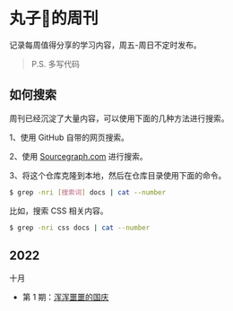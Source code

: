 # 丸子🍡的周刊

记录每周值得分享的学习内容，周五-周日不定时发布。

> P.S. 多写代码

## 如何搜索 

周刊已经沉淀了大量内容，可以使用下面的几种方法进行搜索。

1、使用 GitHub 自带的网页搜索。

2、使用 [Sourcegraph.com](https://sourcegraph.com/github.com/ruanyf/weekly) 进行搜索。

3、将这个仓库克隆到本地，然后在仓库目录使用下面的命令。

```bash
$ grep -nri [搜索词] docs | cat --number
```

比如，搜索 CSS 相关内容。

```bash
$ grep -nri css docs | cat --number
```

## 2022

十月

- 第 1 期：[浑浑噩噩的国庆](docs/issue-225.md)

